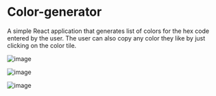 # Color-generator

A simple React application that generates list of colors for the hex code entered by the user. The user can also copy any color they like by just clicking on the color tile.

![image](https://user-images.githubusercontent.com/47619970/151405634-1e419121-a990-431e-abb3-d1ce3ef2621a.png)

![image](https://user-images.githubusercontent.com/47619970/151405914-d20cc312-ebe5-40f8-a60b-c28e9a4a9a6b.png)

![image](https://user-images.githubusercontent.com/47619970/151406047-94cc1eb6-5f4d-4deb-95bd-34c1e18eff2e.png)
